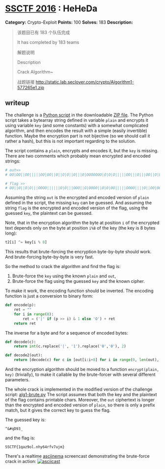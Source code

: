 # [SSCTF 2016](http://lab.seclover.com/about) : HeHeDa

**Category:** Crypto-Exploit
**Points:** 100
**Solves:** 183
**Description:**

> 该题目已有 183 个队伍完成
> 
> It has completed by 183 teams
> 
> 解题说明
> 
> Description
> 
> 
> Crack Algorithm~
> 
> 战题链接 <http://static.lab.seclover.com/crypto/Algorithm1-577265e1.zip>

## writeup

The challenge is a [Python script](Algorithm1-577265e1.py) in
the downloadable [ZIP file](Algorithm1-577265e1.zip). The Python
script takes a bytearray string defined in variable `plain` and
encrypts it using variable `key` (and some constants) with a
somewhat complicated algorithm, and then encodes the result
with a simple (easily invertible) function.
Maybe the encryption part is not bijective
(so we should call it rather a hash), but this is not important
regarding to the solution.

The script contains a `plain`, encrypts and encodes it, but
the `key` is missing. There are two comments which probably
mean encrypted and encoded strings:
```python
# out>>
# OO|OO||OO|||||OO|OO||O||O|O||O|||O|OOOOOOO|O|O|O|||||OO|||O|||OO||O|OOOOOO|O|OO|OO||||OO|||OOOO|||||O||||O|OO|O|O|O||OO|O||O|OO|O||O|||O||O|OO|OOOOOO||OOO|O|O|O|||O|OO|O|O||O||O||OOOOO|||OO|O|

# flag >>
# OO||O||O|O|||OOOO||||||O|O|||OOO||O|OOOO||O|O|OO|||||OOOO||||O||OO|OO||O||O|O|O|||||OOOOOO|O|O||OOOOOOO||O|||OOOO||OO|OO|||O|OO|O|||O|O|OO|OOOO|OOO|OOO|OOOO||O|OO||||OO||||OOO|O|O||OO||||O||OOO|||O|OO|OO||OO||OOOO|O|
```
Assuming the string `out` is the encrypted and encoded version
of `plain` defined in the script, the missing `key` can be guessed.
And assuming the string `flag` is the encrypted and encoded
version of the flag, using the guessed `key`, the plaintext
can be guessed.

Note, that in the encryption algorithm the byte at position `i`
of the encrypted text depends only on the byte at position `i%8`
of the key (the key is 8 bytes long):
```python
t2[i] ^= key[i % 8]
```
This results that brute-forcing the encryption byte-by-byte
should work. And brute-forcing byte-by-byte is very fast.

So the method to crack the algorithm and find the flag is:
1. Brute-force the `key` using the known `plain` and `out`,
2. Brute-force the flag using the guessed `key` and the known cipher.

To make it work, the encoding function should be inverted.
The encoding function is just a conversion to binary form:
```python
def encode(p):
    ret = ""
    for i in range(8):
        ret = ('|' if (p >> i) & 1 else 'O') + ret
    return ret
```
The inverse for a byte and for a sequence of encoded bytes:
```python
def decode(c):
    return int(c.replace('|', '1').replace('O','0'), 2)

def decode2(out):
    return [decode(c) for c in [out[i:i+8] for i in range(0, len(out), 8)]]
```
And the encryption algorithm should be moved to a
function `encrypt(plain, key)` (trivially), to make it
callable by the brute-forcer with several different parameters.

The whole crack is implemented in the modified version
of the challenge script:
[alg1-brute.py](alg1-brute.py)
The script assumes that both the key and the plaintext of the
flag contains printable chars. Moreover, the `out` ciphertext
is longer than the encrypted and encoded version of `plain`,
so there is only a prefix match, but it gives the correct
key to guess the flag.

The guessed key is:
```
^&#qD93_
```
and the flag is:
```
SSCTF{1qaz9ol.nhy64rfv7ujm}
```

There's a realtime [asciinema](https://asciinema.org)
screencast demonstrating the brute-force crack in action:
[![asciicast](https://asciinema.org/a/an9j56yrx6ry9cq898ps74wk0.png)](https://asciinema.org/a/an9j56yrx6ry9cq898ps74wk0)
